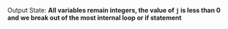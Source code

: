 Output State: **All variables remain integers, the value of `j` is less than 0 and we break out of the most internal loop or if statement**